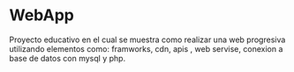 # WebApp
Proyecto educativo en el cual se muestra como realizar una web progresiva utilizando elementos como: framworks, cdn, apis , web servise, conexion a base de datos con mysql y php.
